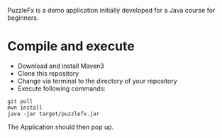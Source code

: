 PuzzleFx is a demo application initially developed for a Java course for beginners.

# Compile and execute

* Download and install Maven3
* Clone this repository
* Change via terminal to the directory of your repository
* Execute following commands:
```
git pull
mvn install
java -jar target/puzzlefx.jar
```
The Application should then pop up.
